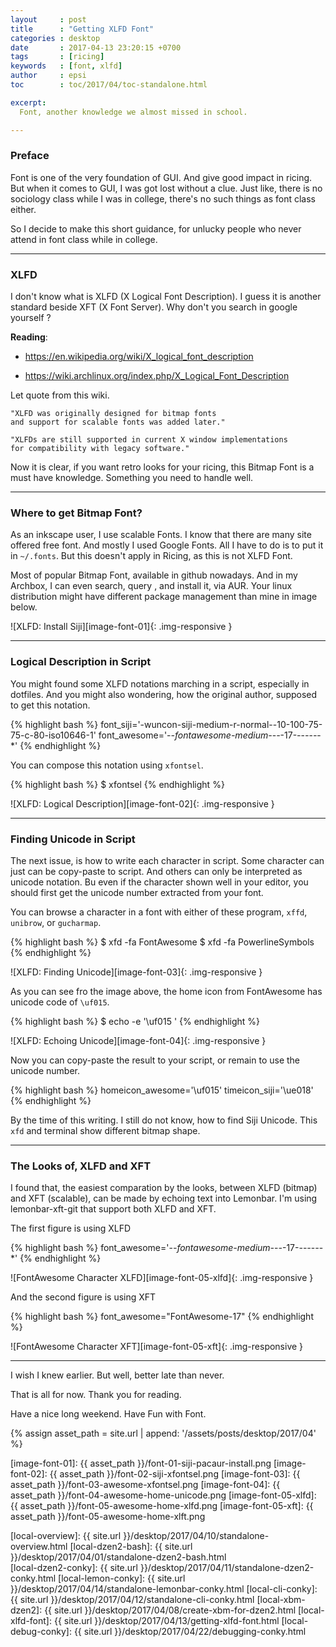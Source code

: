 ```yaml
---
layout     : post
title      : "Getting XLFD Font"
categories : desktop
date       : 2017-04-13 23:20:15 +0700
tags       : [ricing]
keywords   : [font, xlfd]
author     : epsi
toc        : toc/2017/04/toc-standalone.html

excerpt:
  Font, another knowledge we almost missed in school.

---
```


### Preface

Font is one of the very foundation of GUI.
And give good impact in ricing.
But when it comes to GUI, I was got lost without a clue.
Just like, there is no sociology class while I was in college,
there's no such things as font class either.

So I decide to make this short guidance,
for unlucky people who never attend in font class
while in college.

-- -- --

### XLFD

I don't know what is XLFD (X Logical Font Description).
I guess it is another standard beside XFT (X Font Server).
Why don't you search in google yourself ?

**Reading**:<br/>

*	<https://en.wikipedia.org/wiki/X_logical_font_description>

*	<https://wiki.archlinux.org/index.php/X_Logical_Font_Description>


Let quote from this wiki.

	"XLFD was originally designed for bitmap fonts
	and support for scalable fonts was added later."

	"XLFDs are still supported in current X window implementations
	for compatibility with legacy software."


Now it is clear, if you want retro looks for your ricing,
this Bitmap Font is a must have knowledge.
Something you need to handle well.

-- -- --

### Where to get Bitmap Font?

As an inkscape user, I use scalable Fonts.
I know that there are many site offered free font.
And mostly I used Google Fonts. All I have to do is to put it 
in <code class="code-file">~/.fonts</code>.
But this doesn't apply in Ricing, as this is not XLFD Font.

Most of popular Bitmap Font, available in github nowadays.
And in my Archbox, I can even search, query , and install it,
via AUR. Your linux distribution might have
different package management than mine in image below.

![XLFD: Install Siji][image-font-01]{: .img-responsive }

-- -- --

### Logical Description in Script

You might found some XLFD notations marching in a script,
especially in dotfiles. And you might also wondering,
how the original author, supposed to get this notation.

{% highlight bash %}
font_siji='-wuncon-siji-medium-r-normal--10-100-75-75-c-80-iso10646-1'
font_awesome='-*-fontawesome-medium-*-*-*-17-*-*-*-*-*-*-*'
{% endhighlight %}

You can compose this notation using <code>xfontsel</code>.

{% highlight bash %}
$ xfontsel
{% endhighlight %}

![XLFD: Logical Description][image-font-02]{: .img-responsive }

-- -- --

### Finding Unicode in Script

The next issue, is how to write each character in script.
Some character can just can be copy-paste to script.
And others can only be interpreted as unicode notation.
Bu even if the character shown well in your editor,
you should first get the unicode number extracted from your font.

You can browse a character in a font with either of these program,
<code>xffd</code>, <code>unibrow</code>, or <code>gucharmap</code>.

{% highlight bash %}
$ xfd -fa FontAwesome
$ xfd -fa PowerlineSymbols
{% endhighlight %}

![XLFD: Finding Unicode][image-font-03]{: .img-responsive }

As you can see fro the image above,
the home icon from FontAwesome has unicode code
of <code>\uf015</code>.

{% highlight bash %}
$ echo -e '\uf015 '
{% endhighlight %}

![XLFD: Echoing Unicode][image-font-04]{: .img-responsive }

Now you can copy-paste the result to your script,
or remain to use the unicode number.

{% highlight bash %}
homeicon_awesome='\uf015' 
timeicon_siji='\ue018' 
{% endhighlight %}

By the time of this writing. 
I still do not know, how to find Siji Unicode.
This <code>xfd</code> and terminal show different bitmap shape.

-- -- --

### The Looks of, XLFD and XFT

I found that, the easiest comparation by the looks,
between XLFD (bitmap) and XFT (scalable),
can be made by echoing text into Lemonbar.
I'm using lemonbar-xft-git that support both XLFD and XFT.

The first figure is using XLFD

{% highlight bash %}
font_awesome='-*-fontawesome-medium-*-*-*-17-*-*-*-*-*-*-*'
{% endhighlight %}

![FontAwesome Character XLFD][image-font-05-xlfd]{: .img-responsive }

And the second figure is using XFT

{% highlight bash %}
font_awesome="FontAwesome-17"
{% endhighlight %}

![FontAwesome Character XFT][image-font-05-xft]{: .img-responsive }

-- -- --

I wish I knew earlier.
But well, better late than never.

That is all for now.
Thank you for reading.

Have a nice long weekend.
Have Fun with Font.

[//]: <> ( -- -- -- links below -- -- -- )

{% assign asset_path = site.url | append: '/assets/posts/desktop/2017/04' %}

[image-font-01]: {{ asset_path }}/font-01-siji-pacaur-install.png
[image-font-02]: {{ asset_path }}/font-02-siji-xfontsel.png
[image-font-03]: {{ asset_path }}/font-03-awesome-xfontsel.png
[image-font-04]: {{ asset_path }}/font-04-awesome-home-unicode.png
[image-font-05-xlfd]: {{ asset_path }}/font-05-awesome-home-xlfd.png
[image-font-05-xft]:  {{ asset_path }}/font-05-awesome-home-xlft.png

[local-overview]:    {{ site.url }}/desktop/2017/04/10/standalone-overview.html
[local-dzen2-bash]:  {{ site.url }}/desktop/2017/04/01/standalone-dzen2-bash.html  
[local-dzen2-conky]: {{ site.url }}/desktop/2017/04/11/standalone-dzen2-conky.html
[local-lemon-conky]: {{ site.url }}/desktop/2017/04/14/standalone-lemonbar-conky.html
[local-cli-conky]:   {{ site.url }}/desktop/2017/04/12/standalone-cli-conky.html
[local-xbm-dzen2]:   {{ site.url }}/desktop/2017/04/08/create-xbm-for-dzen2.html
[local-xlfd-font]:   {{ site.url }}/desktop/2017/04/13/getting-xlfd-font.html
[local-debug-conky]: {{ site.url }}/desktop/2017/04/22/debugging-conky.html
